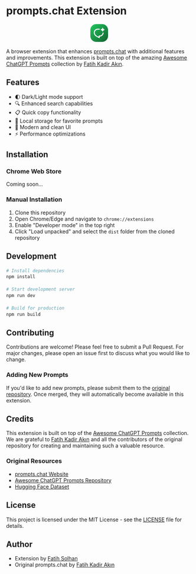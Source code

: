# prompts.chat Extension

<p align="center">
  <img src="public/prompts-chat-logo-48.svg" alt="prompts.chat Extension Logo" width="48" height="48">
</p>

A browser extension that enhances [prompts.chat](https://prompts.chat) with additional features and improvements. This extension is built on top of the amazing [Awesome ChatGPT Prompts](https://github.com/f/awesome-chatgpt-prompts) collection by [Fatih Kadir Akın](https://github.com/f).

## Features

- 🌓 Dark/Light mode support
- 🔍 Enhanced search capabilities
- 📋 Quick copy functionality
- 💾 Local storage for favorite prompts
- 🎨 Modern and clean UI
- ⚡️ Performance optimizations

## Installation

### Chrome Web Store
Coming soon...

### Manual Installation
1. Clone this repository
2. Open Chrome/Edge and navigate to `chrome://extensions`
3. Enable "Developer mode" in the top right
4. Click "Load unpacked" and select the `dist` folder from the cloned repository

## Development

```bash
# Install dependencies
npm install

# Start development server
npm run dev

# Build for production
npm run build
```

## Contributing

Contributions are welcome! Please feel free to submit a Pull Request. For major changes, please open an issue first to discuss what you would like to change.

### Adding New Prompts

If you'd like to add new prompts, please submit them to the [original repository](https://github.com/f/awesome-chatgpt-prompts). Once merged, they will automatically become available in this extension.

## Credits

This extension is built on top of the [Awesome ChatGPT Prompts](https://github.com/f/awesome-chatgpt-prompts) collection. We are grateful to [Fatih Kadir Akın](https://github.com/f) and all the contributors of the original repository for creating and maintaining such a valuable resource.

### Original Resources
- [prompts.chat Website](https://prompts.chat)
- [Awesome ChatGPT Prompts Repository](https://github.com/f/awesome-chatgpt-prompts)
- [Hugging Face Dataset](https://huggingface.co/datasets/fka/awesome-chatgpt-prompts/)

## License

This project is licensed under the MIT License - see the [LICENSE](LICENSE) file for details.

## Author

- Extension by [Fatih Solhan](https://github.com/fatihsolhan)
- Original prompts.chat by [Fatih Kadir Akın](https://github.com/f)
